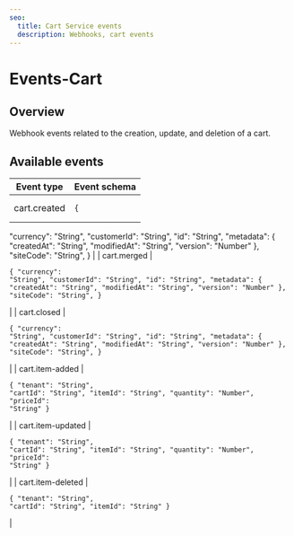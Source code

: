 ```yaml
---
seo:
  title: Cart Service events
  description: Webhooks, cart events
---
```


# Events-Cart

## Overview

Webhook events related to the creation, update, and deletion of a cart.

## Available events

| Event type        | Event schema                                                                                                                                                                                                                                                         |
| ----------------- | -------------------------------------------------------------------------------------------------------------------------------------------------------------------------------------------------------------------------------------------------------------------- |
| cart.created      | <pre class="language-json"><code class="lang-json">{
  "currency": "String",
  "customerId": "String",
  "id": "String",
  "metadata": {
    "createdAt": "String",
    "modifiedAt": "String",
    "version": "Number"
  },
  "siteCode": "String",
}
</code></pre> |
| cart.merged       | <pre class="language-json"><code class="lang-json">{
  "currency": "String",
  "customerId": "String",
  "id": "String",
  "metadata": {
    "createdAt": "String",
    "modifiedAt": "String",
    "version": "Number"
  },
  "siteCode": "String",
}
</code></pre> |
| cart.closed       | <pre class="language-json"><code class="lang-json">{
  "currency": "String",
  "customerId": "String",
  "id": "String",
  "metadata": {
    "createdAt": "String",
    "modifiedAt": "String",
    "version": "Number"
  },
  "siteCode": "String",
}
</code></pre> |
| cart.item-added   | <pre class="language-json"><code class="lang-json">{
  "tenant": "String",
  "cartId": "String",
  "itemId":  "String",
  "quantity": "Number",
  "priceId": "String"
}
</code></pre>                                                                                |
| cart.item-updated | <pre class="language-json"><code class="lang-json">{
  "tenant": "String",
  "cartId": "String",
  "itemId":  "String",
  "quantity": "Number",
  "priceId": "String"
}
</code></pre>                                                                                |
| cart.item-deleted | <pre class="language-json"><code class="lang-json">{
  "tenant": "String",
  "cartId": "String",
  "itemId":  "String"
}
</code></pre>                                                                                                                               |
